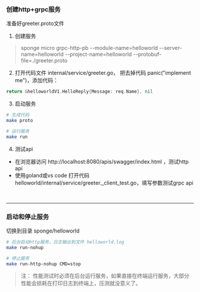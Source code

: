 
### 创建http+grpc服务

准备好greeter.proto文件

1. 创建服务

> sponge micro grpc-http-pb --module-name=helloworld --server-name=helloworld --project-name=helloworld --protobuf-file=./greeter.proto

2. 打开代码文件 internal/service/greeter.go， 把去掉代码 panic("implement me")，添加代码：

```go
return &helloworldV1.HelloReply{Message: req.Name}, nil
```

3. 启动服务

```bash
# 生成代码
make proto

# 运行服务
make run
```

4. 测试api

- 在浏览器访问 http://localhost:8080/apis/swagger/index.html ，测试http api
- 使用goland或vs code 打开代码 helloworld/internal/service/greeter._client_test.go，填写参数测试grpc api

<br>

---

### 启动和停止服务

切换到目录 sponge/helloworld

```bash
# 后台启动http服务，日志输出到文件 helloworld.log
make run-nohup

# 停止服务
make run-http-nohup CMD=stop
```

> 注： 性能测试时必须在后台运行服务，如果直接在终端运行服务，大部分性能会损耗在打印日志到终端上，压测就没意义了。
